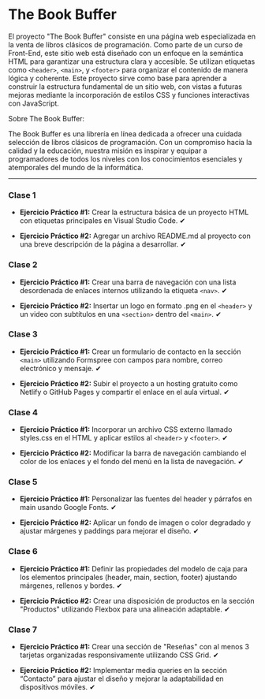 # The Book Buffer

El proyecto "The Book Buffer" consiste en una página web especializada en la venta de libros clásicos de programación. Como parte de un curso de Front-End, este sitio web está diseñado con un enfoque en la semántica HTML para garantizar una estructura clara y accesible. Se utilizan etiquetas como `<header>`, `<main>`, y `<footer>` para organizar el contenido de manera lógica y coherente. Este proyecto sirve como base para aprender a construir la estructura fundamental de un sitio web, con vistas a futuras mejoras mediante la incorporación de estilos CSS y funciones interactivas con JavaScript.

Sobre The Book Buffer:

The Book Buffer es una librería en línea dedicada a ofrecer una cuidada selección de libros clásicos de programación. Con un compromiso hacia la calidad y la educación, nuestra misión es inspirar y equipar a programadores de todos los niveles con los conocimientos esenciales y atemporales del mundo de la informática.


---
### Clase 1
- **Ejercicio Práctico #1:** Crear la estructura básica de un proyecto HTML con etiquetas principales en Visual Studio Code. ✔︎

- **Ejercicio Práctico #2:** Agregar un archivo README.md al proyecto con una breve descripción de la página a desarrollar. ✔︎

### Clase 2
- **Ejercicio Práctico #1:** Crear una barra de navegación con una lista desordenada de enlaces internos utilizando la etiqueta `<nav>`. ✔︎

- **Ejercicio Práctico #2:** Insertar un logo en formato .png en el `<header>` y un video con subtítulos en una `<section>` dentro del `<main>`. ✔︎

### Clase 3
- **Ejercicio Práctico #1:** Crear un formulario de contacto en la sección `<main>` utilizando Formspree con campos para nombre, correo electrónico y mensaje. ✔︎

- **Ejercicio Práctico #2:** Subir el proyecto a un hosting gratuito como Netlify o GitHub Pages y compartir el enlace en el aula virtual. ✔︎

### Clase 4
- **Ejercicio Práctico #1:** Incorporar un archivo CSS externo llamado styles.css en el HTML y aplicar estilos al `<header>` y `<footer>`. ✔︎

- **Ejercicio Práctico #2:** Modificar la barra de navegación cambiando el color de los enlaces y el fondo del menú en la lista de navegación. ✔︎

### Clase 5
- **Ejercicio Práctico #1:** Personalizar las fuentes del header y párrafos en main usando Google Fonts. ✔︎

- **Ejercicio Práctico #2:** Aplicar un fondo de imagen o color degradado y ajustar márgenes y paddings para mejorar el diseño. ✔︎

### Clase 6
- **Ejercicio Práctico #1:** Definir las propiedades del modelo de caja para los elementos principales (header, main, section, footer) ajustando márgenes, rellenos y bordes. ✔︎

- **Ejercicio Práctico #2:** Crear una disposición de productos en la sección "Productos" utilizando Flexbox para una alineación adaptable. ✔︎

### Clase 7
- **Ejercicio Práctico #1:** Crear una sección de "Reseñas" con al menos 3 tarjetas organizadas responsivamente utilizando CSS Grid. ✔︎

- **Ejercicio Práctico #2:** Implementar media queries en la sección “Contacto” para ajustar el diseño y mejorar la adaptabilidad en dispositivos móviles. ✔︎

